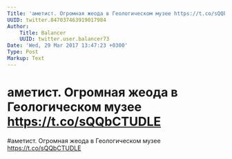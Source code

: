 ```yaml
---
Title: 'аметист. Огромная жеода в Геологическом музее https://t.co/sQQbCTUDLE'
UUID: twitter.847037463919017984
Author:
    Title: Balancer
    UUID: twitter.user.balancer73
Date: 'Wed, 29 Mar 2017 13:47:23 +0300'
Type: Post
Markup: Text
---
```


# аметист. Огромная жеода в Геологическом музее https://t.co/sQQbCTUDLE

#аметист. Огромная жеода в Геологическом музее
https://t.co/sQQbCTUDLE